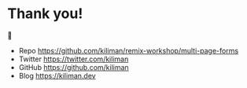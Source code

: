 # Thank you!

👋

- Repo https://github.com/kiliman/remix-workshop/multi-page-forms
- Twitter https://twitter.com/kiliman
- GitHub https://github.com/kiliman
- Blog https://kiliman.dev
